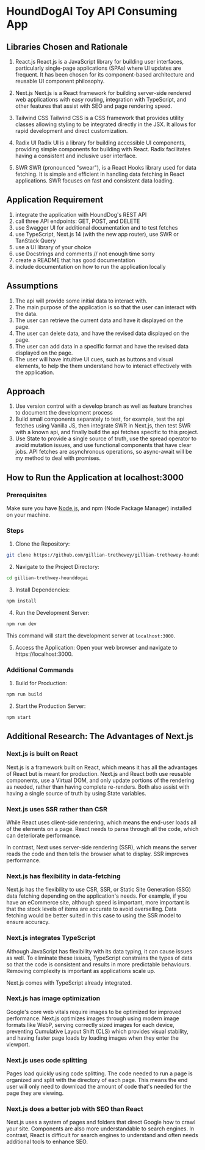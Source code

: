 # HoundDogAI Toy API Consuming App

## Libraries Chosen and Rationale

1. React.js
React.js is a JavaScript library for building user interfaces, particularly single-page applications (SPAs) where UI updates are frequent. It has been chosen for its component-based architecture and reusable UI component philosophy.

2. Next.js
Next.js is a React framework for building server-side rendered web applications with easy routing, integration with TypeScript, and other features that assist with SEO and page rendering speed.

3. Tailwind CSS
Tailwind CSS is a CSS framework that provides utility classes allowing styling to be integrated directly in the JSX. It allows for rapid development and direct customization.

4. Radix UI
Radix UI is a library for building accessible UI components, providing simple components for building with React. Radix facilitates having a consistent and inclusive user interface.

5. SWR
SWR (pronounced "swear"), is a React Hooks library used for data fetching. It is simple and efficient in handling data fetching in React applications. SWR focuses on fast and consistent data loading.

## Application Requirement

1. integrate the application with HoundDog's REST API
2. call three API endpoints: GET, POST, and DELETE
3. use Swagger UI for additional documentation and to test fetches
4. use TypeScript, Next.js 14 (with the new app router), use SWR or TanStack Query
5. use a UI library of your choice
6.  use Docstrings and comments // not enough time sorry
7. create a README that has good documentation
8. include documentation on how to run the application locally

## Assumptions

1. The api will provide some initial data to interact with.
2. The main purpose of the application is so that the user can interact with the data.
3. The user can retrieve the current data and have it displayed on the page.
4. The user can delete data, and have the revised data displayed on the page.
5. The user can add data in a specific format and have the revised data displayed on the page.
6. The user will have intuitive UI cues, such as buttons and visual elements, to help the them understand how to interact effectively with the application.


## Approach

1. Use version control with a develop branch as well as feature branches to document the development process
2. Build small components separately to test, for example, test the api fetches using Vanilla JS, then integrate SWR in Next.js, then test SWR with a known api, and finally build the api fetches specific to this project.
3. Use State to provide a single source of truth, use the spread operator to avoid mutation issues, and use functional components that have clear jobs. API fetches are asynchronous operations, so async-await will be my method to deal with promises.

## How to Run the Application at localhost:3000

### Prerequisites

Make sure you have [Node.js](https://nodejs.org/), and npm (Node Package Manager) installed on your machine.

### Steps

1. Clone the Repository:

```bash
git clone https://github.com/gillian-trethewey/gillian-trethewey-hounddogai.git
```

2. Navigate to the Project Directory:

```bash
cd gillian-trethwey-hounddogai
```

3. Install Dependencies:

```bash
npm install
```

4. Run the Development Server:

```bash
npm run dev
```

This command will start the development server at `localhost:3000`.

5. Access the Application:
    Open your web browser and navigate to https://localhost:3000.

### Additional Commands

1. Build for Production:

```bash
npm run build
```

2. Start the Production Server:

```bash
npm start
```

## Additional Research: The Advantages of Next.js

### Next.js is built on React

Next.js is a framework built on React, which means it has all the advantages of React but is meant for production. Next.js and React both use reusable components, use a Virtual DOM, and only update portions of the rendering as needed, rather than having complete re-renders. Both also assist with having a single source of truth by using State variables.

### Next.js uses SSR rather than CSR

While React uses client-side rendering, which means the end-user loads all of the elements on a page. React needs to parse through all the code, which can deteriorate performance. 

In contrast, Next uses server-side rendering (SSR), which means the server reads the code and then tells the browser what to display. SSR improves performance.

### Next.js has flexibility in data-fetching

Next.js has the flexibility to use CSR, SSR, or Static Site Generation (SSG) data fetching depending on the application's needs. For example, if you have an eCommerce site, although speed is important, more important is that the stock levels of items are accurate to avoid overselling. Data fetching would be better suited in this case to using the SSR model to ensure accuracy.

### Next.js integrates TypeScript

Although JavaScript has flexibility with its data typing, it can cause issues as well. To eliminate these issues, TypeScript constrains the types of data so that the code is consistent and results in more predictable behaviours. Removing complexity is important as applications scale up.

Next.js comes with TypeScript already integrated.

### Next.js has image optimization

Google's core web vitals require images to be optimized for improved performance. Next.js optimizes images through using modern image formats like WebP, serving correctly sized images for each device, preventing Cumulative Layout Shift (CLS) which provides visual stability, and having faster page loads by loading images when they enter the viewport.

### Next.js uses code splitting

Pages load quickly using code splitting. The code needed to run a page is organized and split with the directory of each page. This means the end user will only need to download the amount of code that's needed for the page they are viewing.

### Next.js does a better job with SEO than React

Next.js uses a system of pages and folders that direct Google how to crawl your site. Components are also more understandable to search engines. In contrast, React is difficult for search engines to understand and often needs additional tools to enhance SEO.